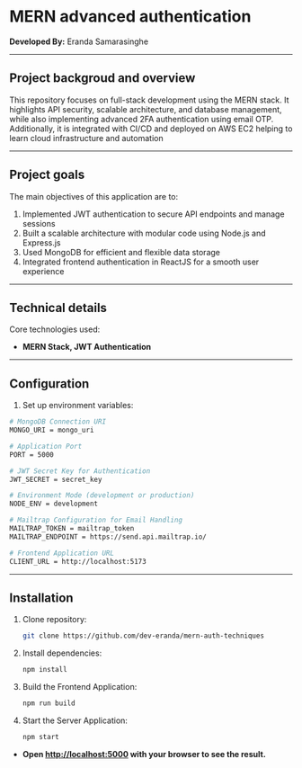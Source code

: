 # MERN advanced authentication

**Developed By:** Eranda Samarasinghe
<hr />

## Project backgroud and overview
This repository focuses on full-stack development using the MERN stack. It highlights API security, scalable architecture, and database management, while also implementing advanced 2FA authentication using email OTP. Additionally, it is integrated with CI/CD and deployed on AWS EC2 helping to learn cloud infrastructure and automation
<hr />

## Project goals
The main objectives of this application are to:

1. Implemented JWT authentication to secure API endpoints and manage sessions
2. Built a scalable architecture with modular code using Node.js and Express.js
3. Used MongoDB for efficient and flexible data storage
4. Integrated frontend authentication in ReactJS for a smooth user experience
<hr />

## Technical details
Core technologies used: 

- **MERN Stack, JWT Authentication**
<hr />

## Configuration
1. Set up environment variables:
```sh
# MongoDB Connection URI
MONGO_URI = mongo_uri

# Application Port
PORT = 5000

# JWT Secret Key for Authentication
JWT_SECRET = secret_key

# Environment Mode (development or production)
NODE_ENV = development

# Mailtrap Configuration for Email Handling
MAILTRAP_TOKEN = mailtrap_token
MAILTRAP_ENDPOINT = https://send.api.mailtrap.io/

# Frontend Application URL
CLIENT_URL = http://localhost:5173

```
<hr />

## Installation
1. Clone repository:
   ```sh
   git clone https://github.com/dev-eranda/mern-auth-techniques
   
2. Install dependencies:
   ```sh
   npm install

3. Build the Frontend Application:
   ```sh
   npm run build

4. Start the Server Application:
   ```sh
   npm start
   
  - **Open [http://localhost:5000](http://localhost:5000) with your browser to see the result.**
